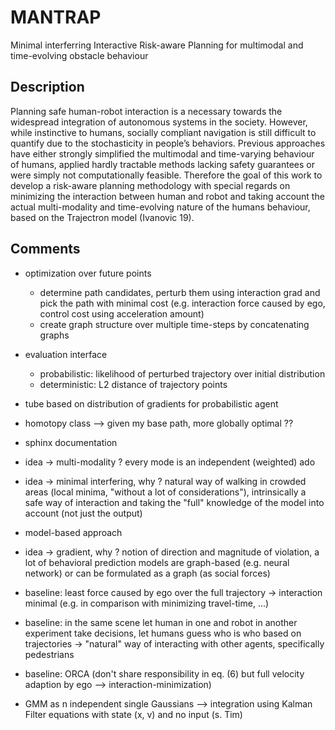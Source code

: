 # MANTRAP
Minimal interferring Interactive Risk-aware Planning for multimodal and 
time-evolving obstacle behaviour

## Description
Planning safe human-robot interaction is a necessary towards the widespread 
integration of autonomous systems in the society. However, while instinctive 
to humans, socially compliant navigation is still difficult to quantify due 
to the stochasticity in people’s behaviors. Previous approaches have either 
strongly simplified the multimodal and time-varying behaviour of humans, 
applied hardly tractable methods lacking safety guarantees or were simply not 
computationally feasible. Therefore the goal of this work to develop a 
risk-aware planning methodology with special regards on minimizing the 
interaction between human and robot and taking account the actual multi-modality
and time-evolving nature of the humans behaviour, based on the Trajectron 
model (Ivanovic 19).  


## Comments
* optimization over future points 
    * determine path candidates, perturb them using interaction grad and 
      pick the path with minimal cost (e.g. interaction force caused by ego, 
      control cost using acceleration amount) 
    * create graph structure over multiple time-steps by concatenating graphs
* evaluation interface
    * probabilistic: likelihood of perturbed trajectory over initial 
      distribution
    * deterministic: L2 distance of trajectory points
* tube based on distribution of gradients for probabilistic agent
* homotopy class --> given my base path, more globally optimal ??
* sphinx documentation 

* idea -> multi-modality ? every mode is an independent (weighted) ado
* idea -> minimal interfering, why ? natural way of walking in crowded areas
(local minima, "without a lot of considerations"), intrinsically a safe way 
of interaction and taking the "full" knowledge of the model into account (not 
just the output)
* model-based approach 
* idea -> gradient, why ? notion of direction and magnitude of violation, a lot 
of behavioral prediction models are graph-based (e.g. neural network) or can be
formulated as a graph (as social forces)
 
* baseline: least force caused by ego over the full trajectory -> interaction
minimal (e.g. in comparison with minimizing travel-time, ...)
* baseline: in the same scene let human in one and robot in another experiment
take decisions, let humans guess who is who based on trajectories 
-> "natural" way of interacting with other agents, specifically pedestrians
* baseline: ORCA (don't share responsibility in eq. (6) but full velocity 
adaption by ego --> interaction-minimization)

* GMM as n independent single Gaussians --> integration using Kalman Filter 
equations with state (x, v) and no input (s. Tim)
